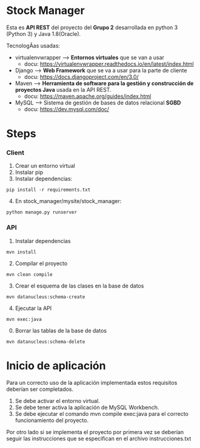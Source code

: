 # Stock Manager

Esta es **API REST** del proyecto del **Grupo 2** desarrollada en python 3 (Python 3) y Java 1.8(Oracle).

TecnologÃ­as usadas:
-  virtualenvwrapper --> **Entornos virtuales** que se van a usar
   - docu: https://virtualenvwrapper.readthedocs.io/en/latest/index.html 
- Django --> **Web Framework** que se va a usar para la parte de cliente
   - docu: https://docs.djangoproject.com/en/3.0/
- Maven --> **Herramienta de software para la gestión y construcción de proyectos Java** usada en la API REST.
   - docu: https://maven.apache.org/guides/index.html
- MySQL --> Sistema de gestión de bases de datos relacional **SGBD**
   - docu: https://dev.mysql.com/doc/

# Steps
### Client
1. Crear un entorno virtual
2. Instalar pip
3. Instalar dependencias:
~~~ 
pip install -r requirements.txt 
~~~
4. En stock_manager/mysite/stock_manager:
~~~ 
python manage.py runserver
~~~ 
### API
1. Instalar dependencias
~~~ 
mvn install
~~~ 
2. Compilar el proyecto
~~~ 
mvn clean compile
~~~ 
3. Crear el esquema de las clases en la base de datos
~~~ 
mvn datanucleus:schema-create
~~~ 
4. Ejecutar la API
~~~ 
mvn exec:java
~~~ 
0. Borrar las tablas de la base de datos
~~~ 
mvn datanucleus:schema-delete
~~~ 

# Inicio de aplicación

Para un correcto uso de la aplicación implementada estos requisitos deberían ser completados.
1. Se debe activar el entorno virtual.
2. Se debe tener activa la aplicación de MySQL Workbench.
3. Se debe ejecutar el comando mvn compile exec:java para el correcto funcionamiento del proyecto.

Por otro lado si se implementa el proyecto por primera vez se deberían seguir las instrucciones que se especifican en el archivo instrucciones.txt
